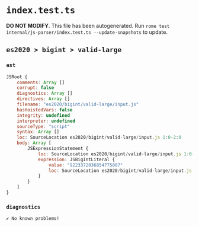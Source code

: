 # `index.test.ts`

**DO NOT MODIFY**. This file has been autogenerated. Run `rome test internal/js-parser/index.test.ts --update-snapshots` to update.

## `es2020 > bigint > valid-large`

### `ast`

```javascript
JSRoot {
	comments: Array []
	corrupt: false
	diagnostics: Array []
	directives: Array []
	filename: "es2020/bigint/valid-large/input.js"
	hasHoistedVars: false
	integrity: undefined
	interpreter: undefined
	sourceType: "script"
	syntax: Array []
	loc: SourceLocation es2020/bigint/valid-large/input.js 1:0-2:0
	body: Array [
		JSExpressionStatement {
			loc: SourceLocation es2020/bigint/valid-large/input.js 1:0-1:20
			expression: JSBigIntLiteral {
				value: "9223372036854775807"
				loc: SourceLocation es2020/bigint/valid-large/input.js 1:0-1:20
			}
		}
	]
}
```

### `diagnostics`

```
✔ No known problems!

```
